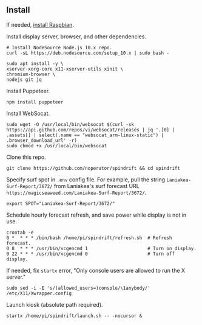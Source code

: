 ## Install

If needed, [install Raspbian](https://github.com/noperator/guides/blob/master/install_raspbian.md).

Install display server, browser, and other dependencies.
```
# Install NodeSource Node.js 10.x repo.
curl -sL https://deb.nodesource.com/setup_10.x | sudo bash -

sudo apt install -y \
xserver-xorg-core x11-xserver-utils xinit \
chromium-browser \
nodejs git jq
```

Install Puppeteer.
```
npm install puppeteer
```

Install WebSocat.
```
sudo wget -O /usr/local/bin/websocat $(curl -sk https://api.github.com/repos/vi/websocat/releases | jq '.[0] | .assets[] | select(.name == "websocat_arm-linux-static") | .browser_download_url' -r)
sudo chmod +x /usr/local/bin/websocat
```

Clone this repo.
```
git clone https://github.com/noperator/spindrift && cd spindrift
```

Specify surf spot in `.env` config file. For example, pull the string `Laniakea-Surf-Report/3672/` from Laniakea's surf forecast URL `https://magicseaweed.com/Laniakea-Surf-Report/3672/`.
```
export SPOT="Laniakea-Surf-Report/3672/"
```

Schedule hourly forecast refresh, and save power while display is not in use.
```
crontab -e
0 *  * * * /bin/bash /home/pi/spindrift/refresh.sh  # Refresh forecast.
0 8  * * * /usr/bin/vcgencmd 1                      # Turn on display.
0 22 * * * /usr/bin/vcgencmd 0                      # Turn off display.
```

If needed, fix `startx` error, "Only console users are allowed to run the X server."
```
sudo sed -i -E 's/(allowed_users=)console/\1anybody/' /etc/X11/Xwrapper.config
```

Launch kiosk (absolute path required).
```
startx /home/pi/spindrift/launch.sh -- -nocursor &
```
